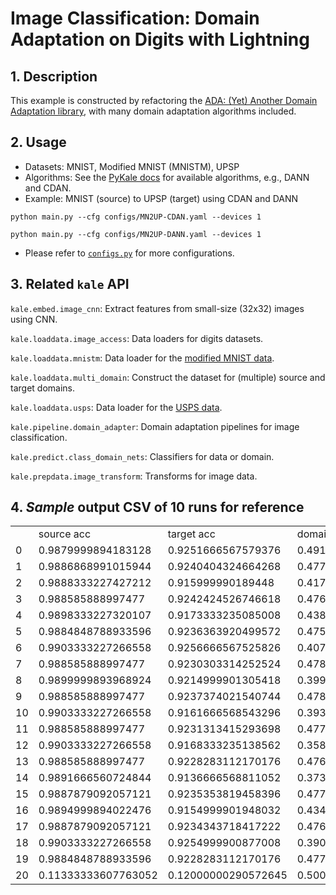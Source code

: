 # Image Classification: Domain Adaptation on Digits with Lightning

## 1. Description

This example is constructed by refactoring the [ADA: (Yet) Another Domain Adaptation library](https://github.com/criteo-research/pytorch-ada), with many domain adaptation algorithms included.

## 2. Usage

* Datasets: MNIST, Modified MNIST (MNISTM), UPSP
* Algorithms: See the [PyKale docs](https://pykale.readthedocs.io/en/latest/) for available algorithms, e.g., DANN and CDAN.
* Example: MNIST (source) to UPSP (target) using CDAN and DANN

`python main.py --cfg configs/MN2UP-CDAN.yaml --devices 1`

`python main.py --cfg configs/MN2UP-DANN.yaml --devices 1`

* Please refer to [`configs.py`](./config.py) for more configurations.

## 3. Related `kale` API

`kale.embed.image_cnn`: Extract features from small-size (32x32) images using CNN.

`kale.loaddata.image_access`: Data loaders for digits datasets.

`kale.loaddata.mnistm`: Data loader for the [modified MNIST data](https://github.com/zumpchke/keras_mnistm).

`kale.loaddata.multi_domain`: Construct the dataset for (multiple) source and target domains.

`kale.loaddata.usps`: Data loader for the [USPS data](https://git-disl.github.io/GTDLBench/datasets/usps_dataset/).

`kale.pipeline.domain_adapter`: Domain adaptation pipelines for image classification.

`kale.predict.class_domain_nets`: Classifiers for data or domain.

`kale.prepdata.image_transform`: Transforms for image data.

## 4. *Sample* output CSV of 10 runs for reference

|    |                     |                     |                     |      |        |            |
|----|---------------------|---------------------|---------------------|------|--------|------------|
|    | source acc          | target acc          | domain acc          | seed | method | split      |
| 0  | 0.9879999894183128  | 0.9251666567579376  | 0.4914166614034912  | 2020 | CDAN   | Validation |
| 1  | 0.9886868991015944  | 0.9240404324664268  | 0.4774747621631832  | 2020 | CDAN   | Test       |
| 2  | 0.9888333227427212  | 0.915999990189448   | 0.4176666621933691  | 2021 | CDAN   | Validation |
| 3  | 0.988585888997477   | 0.9242424526746618  | 0.4765151661740674  | 2021 | CDAN   | Test       |
| 4  | 0.9898333227320107  | 0.9173333235085008  | 0.4382499953062505  | 2022 | CDAN   | Validation |
| 5  | 0.9884848788933596  | 0.9236363920499572  | 0.475858600497304   | 2022 | CDAN   | Test       |
| 6  | 0.9903333227266558  | 0.9256666567525826  | 0.4074166623031488  | 2023 | CDAN   | Validation |
| 7  | 0.988585888997477   | 0.9230303314252524  | 0.4785858733084751  | 2023 | CDAN   | Test       |
| 8  | 0.9899999893968924  | 0.9214999901305418  | 0.3995833290537121  | 2024 | CDAN   | Validation |
| 9  | 0.988585888997477   | 0.9237374021540744  | 0.4785858733084751  | 2024 | CDAN   | Test       |
| 10 | 0.9903333227266558  | 0.9161666568543296  | 0.3934999957855325  | 2025 | CDAN   | Validation |
| 11 | 0.988585888997477   | 0.9231313415293698  | 0.4771212267987721  | 2025 | CDAN   | Test       |
| 12 | 0.9903333227266558  | 0.9168333235138562  | 0.3583333294955082  | 2026 | CDAN   | Validation |
| 13 | 0.988585888997477   | 0.9228283112170176  | 0.4766161762781849  | 2026 | CDAN   | Test       |
| 14 | 0.9891666560724844  | 0.9136666568811052  | 0.37308332933753263 | 2027 | CDAN   | Validation |
| 15 | 0.9887879092057121  | 0.9235353819458396  | 0.4776262773193594  | 2027 | CDAN   | Test       |
| 16 | 0.9894999894022476  | 0.9154999901948032  | 0.4342499953490915  | 2028 | CDAN   | Validation |
| 17 | 0.9887879092057121  | 0.9234343718417222  | 0.4766666813302436  | 2028 | CDAN   | Test       |
| 18 | 0.9903333227266558  | 0.9254999900877008  | 0.3904166624852223  | 2029 | CDAN   | Validation |
| 19 | 0.9884848788933596  | 0.9228283112170176  | 0.4779798126837704  | 2029 | CDAN   | Test       |
| 20 | 0.11333333607763052 | 0.12000000290572645 | 0.5000000121071935  | 2020 | CDAN   | Validation |
